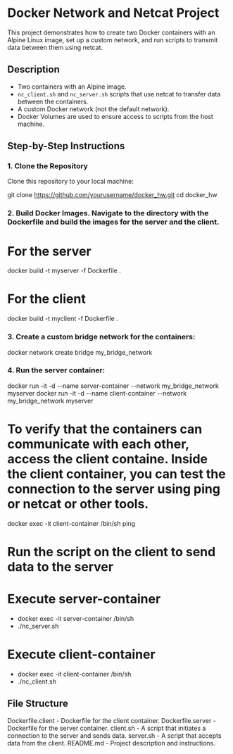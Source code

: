 # Docker Network and Netcat Project

This project demonstrates how to create two Docker containers with an Alpine Linux image, set up a custom network, and run scripts to transmit data between them using netcat.

## Description

- Two containers with an Alpine image.
- `nc_client.sh` and `nc_server.sh` scripts that use netcat to transfer data between the containers.
- A custom Docker network (not the default network).
- Docker Volumes are used to ensure access to scripts from the host machine.

## Step-by-Step Instructions

### 1. Clone the Repository

Clone this repository to your local machine:

git clone https://github.com/yourusername/docker_hw.git
cd docker_hw

### 2. Build Docker Images. Navigate to the directory with the Dockerfile and build the images for the server and the client.

# For the server
docker build -t myserver -f Dockerfile .

# For the client
docker build -t myclient -f Dockerfile .

### 3. Create a custom bridge network for the containers:

docker network create bridge my_bridge_network

### 4. Run the server container:

docker run -it -d --name server-container --network my_bridge_network myserver
docker run -it -d --name client-container --network my_bridge_network myserver

# To verify that the containers can communicate with each other, access the client containe. Inside the client container, you can test the connection to the server using ping or netcat or other tools.

docker exec -it client-container /bin/sh
ping <ip server-container>

# Run the script on the client to send data to the server
# Execute server-container

- docker exec -it server-container /bin/sh
- ./nc_server.sh

# Execute client-container
- docker exec -it client-container /bin/sh
- ./nc_client.sh

## File Structure
Dockerfile.client - Dockerfile for the client container.
Dockerfile.server - Dockerfile for the server container.
client.sh - A script that initiates a connection to the server and sends data.
server.sh - A script that accepts data from the client.
README.md - Project description and instructions.